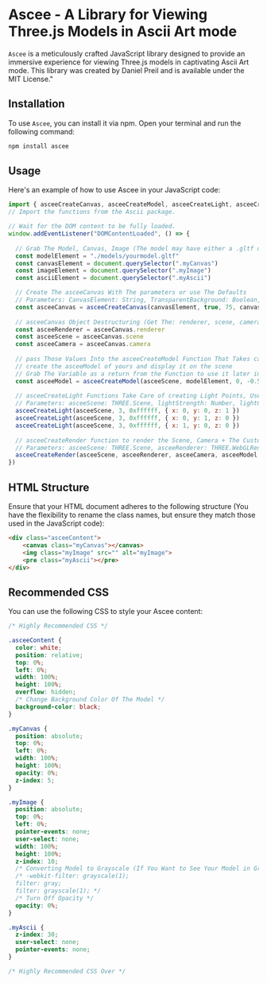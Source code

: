 # Ascee - A Library for Viewing Three.js Models in Ascii Art mode

`Ascee` is a meticulously crafted JavaScript library designed to provide an immersive experience for viewing Three.js models in captivating Ascii Art mode. This library was created by Daniel Preil and is available under the MIT License."

## Installation

To use `Ascee`, you can install it via npm. Open your terminal and run the following command:

```bash
npm install ascee
```

## Usage

Here's an example of how to use Ascee in your JavaScript code:

```javascript
import { asceeCreateCanvas, asceeCreateModel, asceeCreateLight, asceeCreateRender } from "./node_modules/ascee/index.js"
// Import the functions from the Ascii package.

// Wait for the DOM content to be fully loaded.
window.addEventListener("DOMContentLoaded", () => {
  
  // Grab The Model, Canvas, Image (The model may have either a .gltf or .glb extension.)
  const modelElement = "./models/yourmodel.gltf"
  const canvasElement = document.querySelector(".myCanvas")
  const imageElement = document.querySelector(".myImage")
  const asciiElement = document.querySelector(".myAscii")

  // Create The asceeCanvas With The parameters or use The Defaults
  // Parameters: CanvasElement: String, TransparentBackground: Boolean, Camera Aspect Ratio: Number, Camera Near: Number, Camera Far: Number,  Camera Z Axis: Number
  const asceeCanvas = asceeCreateCanvas(canvasElement, true, 75, canvasElement.clientWidth / canvasElement.clientHeight, 0.1, 1000, 2.5)
  
  // asceeCanvas Object Destructuring (Get The: renderer, scene, camera)
  const asceeRenderer = asceeCanvas.renderer
  const asceeScene = asceeCanvas.scene
  const asceeCamera = asceeCanvas.camera
  
  // pass Those Values Into the asceeCreateModel Function That Takes care the things you have provided to
  // create the asceeModel of yours and display it on the scene
  // Grab The Variable as a return from the Function to use it later in the asceeCreateRender function
  const asceeModel = asceeCreateModel(asceeScene, modelElement, 0, -0.5)
  
  // asceeCreateLight Functions Take Care of creating Light Points, Users Can have Multiple ones in one scene
  // Parameters: asceeScene: THREE.Scene, lightStrength: Number, lightColor: Hexadecimal Number, lightPosition.x: Number, lightPosition.y: Number, lightPosition.z: Number
  asceeCreateLight(asceeScene, 3, 0xffffff, { x: 0, y: 0, z: 1 })
  asceeCreateLight(asceeScene, 3, 0xffffff, { x: 0, y: 1, z: 0 })
  asceeCreateLight(asceeScene, 3, 0xffffff, { x: 1, y: 0, z: 0 })
  
  // asceeCreateRender function to render the Scene, Camera + The Custom Hand Made Animations on the asceeModel
  // Parameters: asceeScene: THREE.Scene, asceeRenderer: THREE.WebGLRenderer, asceeCamera: THREE.PerspectiveCamera, asceeModel: THREE.Group, controls: Boolean, controlsDumpingEnabled: Boolean, modelYShouldRotate: Boolean, modelYRotation: Number, modelXShouldRotate: Boolean, modelXRotation: Number, imageElement: img Tag Element, asciiElement: pre Tag Element
  asceeCreateRender(asceeScene, asceeRenderer, asceeCamera, asceeModel, true, true, true, 0.01, false, 0, imageElement, asciiElement)
})
```

## HTML Structure

Ensure that your HTML document adheres to the following structure (You have the flexibility to rename the class names, but ensure they match those used in the JavaScript code):

```html
<div class="asceeContent">
    <canvas class="myCanvas"></canvas>
    <img class="myImage" src="" alt="myImage">
    <pre class="myAscii"></pre>
</div>
```

## Recommended CSS

You can use the following CSS to style your Ascee content:

```css
/* Highly Recommended CSS */

.asceeContent {
  color: white;
  position: relative;
  top: 0%;
  left: 0%;
  width: 100%;
  height: 100%;
  overflow: hidden;
  /* Change Background Color Of The Model */
  background-color: black;
}

.myCanvas {
  position: absolute;
  top: 0%;
  left: 0%;
  width: 100%;
  height: 100%;
  opacity: 0%;
  z-index: 5;
}

.myImage {
  position: absolute;
  top: 0%;
  left: 0%;
  pointer-events: none;
  user-select: none;
  width: 100%;
  height: 100%;
  z-index: 10;
  /* Converting Model to Grayscale (If You Want to See Your Model in Grayscaled) */
  /* -webkit-filter: grayscale(1);
  filter: gray;
  filter: grayscale(1); */
  /* Turn Off Opacity */
  opacity: 0%;
}

.myAscii {
  z-index: 30;
  user-select: none;
  pointer-events: none;
}

/* Highly Recommended CSS Over */
```

